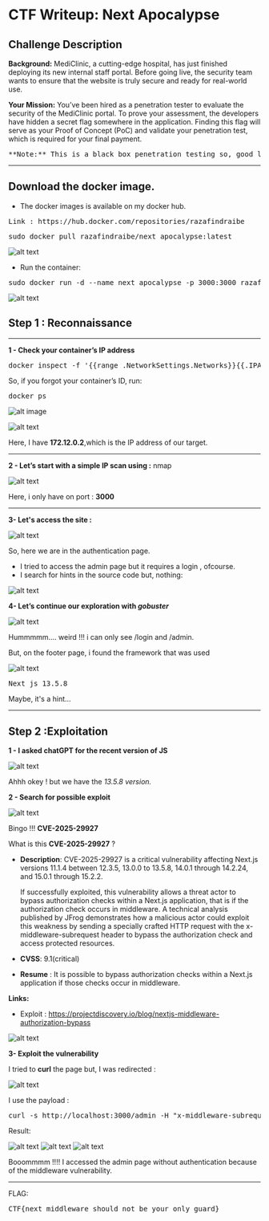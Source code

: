 # CTF Writeup: Next Apocalypse

## Challenge Description

**Background:**
MediClinic, a cutting-edge hospital, has just finished deploying its new internal staff portal. Before going live, the security team wants to ensure that the website is truly secure and ready for real-world use.

**Your Mission:**
You’ve been hired as a penetration tester to evaluate the security of the MediClinic portal. To prove your assessment, the developers have hidden a secret flag somewhere in the application. Finding this flag will serve as your Proof of Concept (PoC) and validate your penetration test, which is required for your final payment.

<pre>**Note:** This is a black box penetration testing so, good luck !</pre>

----------------------------------------------------------------------
## Download the docker image.
- The docker images is available on my docker hub.
<pre>Link : https://hub.docker.com/repositories/razafindraibe</pre>

<pre>sudo docker pull razafindraibe/next_apocalypse:latest</pre>

![alt text](images/1.png)

- Run the container:
<pre>sudo docker run -d --name next_apocalypse -p 3000:3000 razafindraibe/next_apocalypse:latest</pre>

![alt text](images/2.png)

## Step 1 : Reconnaissance
----------------------------------------------------
**1 - Check your container’s IP address**

<pre>docker inspect -f '{{range .NetworkSettings.Networks}}{{.IPAddress}}{{end}}' ID DU CONTENEUR </pre>

So, if you forgot your container’s ID, run:

<pre>docker ps</pre>
![alt image](images/18.png)

![alt text](images/19.png)

Here, I have **172.12.0.2**,which is the IP address of our target.

-------------------------------------------------------------------

**2 - Let’s start with a simple IP scan using :** nmap

![alt text](images/17.png)

Here, i only have on port : **3000**

---------------------------------------------------------------------

**3- Let's access the site :**

![alt text](images/3.png)

So, here we are in the authentication page.
- I tried to access the admin page but it requires a login , ofcourse.
- I search for hints in the source code but, nothing:

![alt text](images/5.png)

**4- Let’s continue our exploration with *gobuster***

![alt text](images/7.png)

Hummmmm.... weird !!! i can only see /login and /admin.

But, on the footer page, i found the framework that was used

![alt text](images/6.png)

<pre>Next js 13.5.8</pre>

Maybe, it's a hint...

------------------------------------------------------------------
## Step 2 :Exploitation

**1 - I asked chatGPT for the recent version of JS**

![alt text](images/10.png)

Ahhh okey ! but we have the *13.5.8 version.*

**2 - Search for possible exploit**

![alt text](images/8.png)

Bingo !!! **CVE-2025-29927**

What is this **CVE-2025-29927** ?
-   **Description**:
    CVE-2025-29927 is a critical vulnerability affecting Next.js versions 11.1.4 between 12.3.5, 13.0.0 to 13.5.8, 14.0.1 through 14.2.24, and 15.0.1 through 15.2.2.

    If successfully exploited, this vulnerability allows a threat actor to bypass authorization checks within a Next.js application, that is if the authorization check occurs in middleware. A technical analysis published by JFrog demonstrates how a malicious actor could exploit this weakness by sending a specially crafted HTTP request with the x-middleware-subrequest header to bypass the authorization check and access protected resources.

-   **CVSS**: 9.1(critical)
-   **Resume** : It is possible to bypass authorization checks within a   Next.js application if those checks occur in middleware. 

**Links:**
-   Exploit : https://projectdiscovery.io/blog/nextjs-middleware-authorization-bypass

![alt text](images/11.png)

**3- Exploit the vulnerability**

I tried to **curl** the page but, I was redirected :

![alt text](images/12.png)

I use the payload : 

<pre>curl -s http://localhost:3000/admin -H "x-middleware-subrequest: middleware:middleware:middleware:middleware:middleware"</pre>

Result:

![alt text](images/14.png)
![alt text](images/16.png)
![alt text](images/15.png)

Booommmm !!!! I accessed the admin page without authentication because of the middleware vulnerability.

-------------------------------------------------------
FLAG:
<pre>CTF{next_middleware_should_not_be_your_only_guard}</pre>
